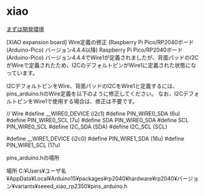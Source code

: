 # xiao

[まずは開発環境](./Install_PlatformIO_to_VSCODE.md)

[XIAO expansion board]
Wire定義の修正 (Raspberry Pi Pico/RP2040ボード(Arduino-Pico) バージョン4.4.4以降)
Raspberry Pi Pico/RP2040ボード(Arduino-Pico) バージョン4.4.4でWire1が定義されましたが、背面パッドのI2CがWireで定義されたため、I2CのデフォルトピンがWire1に定義された状態になっています。

I2CデフォルトピンをWire、背面パッドのI2CをWire1と定義するには、pins_arduino.hのWire定義を以下のように修正してください。
なお、I2CデフォルトピンをWire1で使用する場合は、修正は不要です。

// Wire
#define __WIRE0_DEVICE (i2c1)
#define PIN_WIRE0_SDA  (6u)
#define PIN_WIRE0_SCL  (7u)
#define SDA            PIN_WIRE0_SDA
#define SCL            PIN_WIRE0_SCL
#define I2C_SDA        (SDA)
#define I2C_SCL        (SCL)

#define __WIRE1_DEVICE (i2c0)
#define PIN_WIRE1_SDA  (16u)
#define PIN_WIRE1_SCL  (17u)

pins_arduino.hの場所

場所
C:¥Users¥ユーザ名¥AppData¥Local¥Arduino15¥packages¥rp2040¥hardware¥rp2040¥バージョン¥variants¥seeed_xiao_rp2350¥pins_arduino.h
